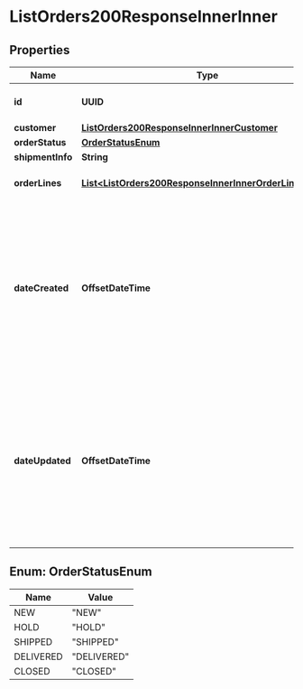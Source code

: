 

# ListOrders200ResponseInnerInner


## Properties

| Name | Type | Description | Notes |
|------------ | ------------- | ------------- | -------------|
|**id** | **UUID** | The unique identifier of the order |  [optional] [readonly] |
|**customer** | [**ListOrders200ResponseInnerInnerCustomer**](ListOrders200ResponseInnerInnerCustomer.md) |  |  |
|**orderStatus** | [**OrderStatusEnum**](#OrderStatusEnum) |  |  |
|**shipmentInfo** | **String** |  |  [optional] |
|**orderLines** | [**List&lt;ListOrders200ResponseInnerInnerOrderLinesInner&gt;**](ListOrders200ResponseInnerInnerOrderLinesInner.md) | The order lines of the order |  |
|**dateCreated** | **OffsetDateTime** | ISO 8601 Timestamp. Date Created and Date Updated are system managed values, should not be sent in request payloads - will be ignored. |  [optional] [readonly] |
|**dateUpdated** | **OffsetDateTime** | ISO 8601 Timestamp. Date Created and Date Updated are system managed values, should not be sent in request payloads - will be ignored. |  [optional] [readonly] |



## Enum: OrderStatusEnum

| Name | Value |
|---- | -----|
| NEW | &quot;NEW&quot; |
| HOLD | &quot;HOLD&quot; |
| SHIPPED | &quot;SHIPPED&quot; |
| DELIVERED | &quot;DELIVERED&quot; |
| CLOSED | &quot;CLOSED&quot; |



